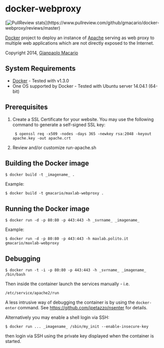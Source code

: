 docker-webproxy
===============

[![PullReview stats](https://www.pullreview.com/github/gmacario/docker-webproxy/badges/master.svg?)](https://www.pullreview.com/github/gmacario/docker-webproxy/reviews/master)

[Docker](http://www.docker.io/) project to deploy an instance
of [Apache](http://www.apache.org/) serving as web proxy
to multiple web applications which are not directly exposed to the Internet.

Copyright 2014, [Gianpaolo Macario](https://github.com/gmacario/)

System Requirements
-------------------

* [Docker](http://www.docker.io) - Tested with v1.3.0
* One OS supported by Docker - Tested with Ubuntu server 14.04.1 (64-bit)

Prerequisites
-------------

1. Create a SSL Certificate for your website.
   You may use the following command to generate a self-signed SSL key:

        $ openssl req -x509 -nodes -days 365 -newkey rsa:2048 -keyout apache.key -out apache.crt

2. Review and/or customize run-apache.sh

Building the Docker image
-------------------------

    $ docker build -t _imagename_ .

Example:

    $ docker build -t gmacario/maxlab-webproxy .

Running the Docker image
------------------------

    $ docker run -d -p 80:80 -p 443:443 -h _svrname_ _imagename_

Example:

    $ docker run -d -p 80:80 -p 443:443 -h maxlab.polito.it gmacario/maxlab-webproxy

Debugging
---------

    $ docker run -t -i -p 80:80 -p 443:443 -h _svrname_ _imagename_ /bin/bash

Then inside the container launch the services manually - i.e.

    /etc/service/apache2/run

A less intrusive way of debugging the container is by using the `docker-enter` command.
See https://github.com/jpetazzo/nsenter for details.

Alternatively you may enable a shell login via SSH:

    $ docker run ... _imagename_ /sbin/my_init --enable-insecure-key

then login via SSH using the private key displayed when the container is started.

<!-- EOF -->
